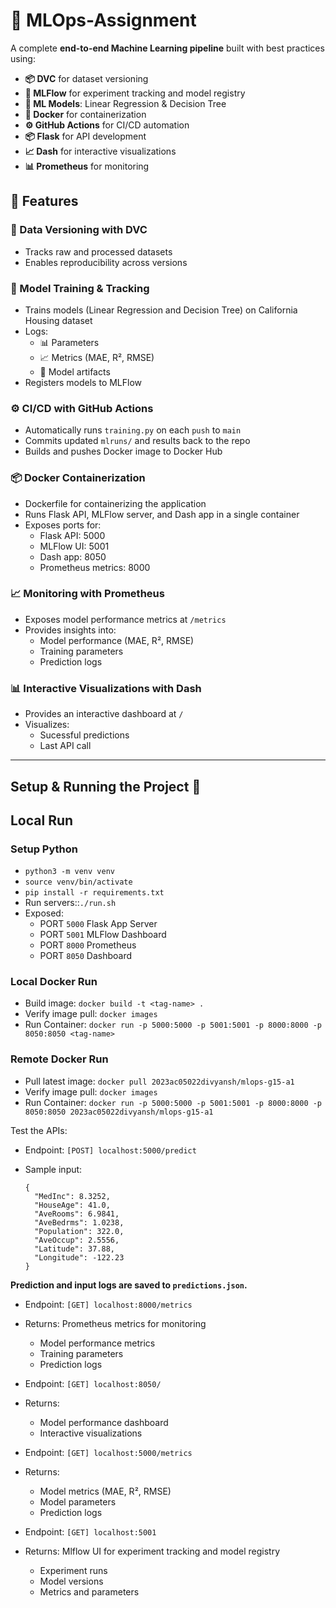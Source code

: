 # 🧠 MLOps-Assignment

A complete **end-to-end Machine Learning pipeline** built with best practices using:

- **📦 DVC** for dataset versioning  
- **📝 MLFlow** for experiment tracking and model registry  
- **🤖 ML Models**: Linear Regression & Decision Tree  
- **🐳 Docker** for containerization
- **⚙️ GitHub Actions** for CI/CD automation 
- **📦 Flask** for API development
- **📈 Dash** for interactive visualizations
- **📊 Prometheus** for monitoring

## 🚀 Features

### 🔁 Data Versioning with DVC

- Tracks raw and processed datasets
- Enables reproducibility across versions

### 🧠 Model Training & Tracking

- Trains models (Linear Regression and Decision Tree) on California Housing dataset
- Logs:
  - 📊 Parameters
  - 📈 Metrics (MAE, R², RMSE)
  - 🧠 Model artifacts
- Registers models to MLFlow

### ⚙️ CI/CD with GitHub Actions

- Automatically runs `training.py` on each `push` to `main`
- Commits updated `mlruns/` and results back to the repo
- Builds and pushes Docker image to Docker Hub

### 📦 Docker Containerization
 
- Dockerfile for containerizing the application
- Runs Flask API, MLFlow server, and Dash app in a single container
- Exposes ports for:
  - Flask API: 5000
  - MLFlow UI: 5001
  - Dash app: 8050
  - Prometheus metrics: 8000

### 📈 Monitoring with Prometheus

- Exposes model performance metrics at `/metrics`
- Provides insights into:
  - Model performance (MAE, R², RMSE)
  - Training parameters
  - Prediction logs

### 📊 Interactive Visualizations with Dash
- Provides an interactive dashboard at `/`
- Visualizes:
  - Sucessful predictions
  - Last API call

---

## Setup & Running the Project 🏡

## Local Run

### Setup Python
- `python3 -m venv venv`
- `source venv/bin/activate`
- `pip install -r requirements.txt`
- Run servers::`./run.sh`
- Exposed:
  - PORT `5000` Flask App Server
  - PORT `5001` MLFlow Dashboard
  - PORT `8000` Prometheus
  - PORT `8050` Dashboard

### Local Docker Run
- Build image: `docker build -t <tag-name> .`
- Verify image pull: `docker images`
- Run Container: `docker run -p 5000:5000 -p 5001:5001 -p 8000:8000 -p 8050:8050 <tag-name>`

### Remote Docker Run
- Pull latest image: `docker pull 2023ac05022divyansh/mlops-g15-a1`
- Verify image pull: `docker images`
- Run Container: `docker run -p 5000:5000 -p 5001:5001 -p 8000:8000 -p 8050:8050 2023ac05022divyansh/mlops-g15-a1`

Test the APIs:
- Endpoint: `[POST] localhost:5000/predict` 

- Sample input:
  ```
  {
    "MedInc": 8.3252,
    "HouseAge": 41.0,
    "AveRooms": 6.9841,
    "AveBedrms": 1.0238,
    "Population": 322.0,
    "AveOccup": 2.5556,
    "Latitude": 37.88,
    "Longitude": -122.23
  }
  ```

**Prediction and input logs are saved to `predictions.json`.**

- Endpoint: `[GET] localhost:8000/metrics`
- Returns: Prometheus metrics for monitoring
  - Model performance metrics
  - Training parameters
  - Prediction logs

- Endpoint: `[GET] localhost:8050/`
- Returns:
  - Model performance dashboard
  - Interactive visualizations

- Endpoint: `[GET] localhost:5000/metrics`
- Returns:
  - Model metrics (MAE, R², RMSE)
  - Model parameters
  - Prediction logs

- Endpoint: `[GET] localhost:5001`
- Returns: Mlflow UI for experiment tracking and model registry
  - Experiment runs
  - Model versions
  - Metrics and parameters
